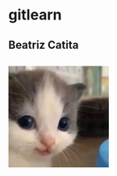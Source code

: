 # gitlearn

## Beatriz Catita
## <img src="icons/beatriz.jpeg" height="200px" title="Beatriz Catita">
